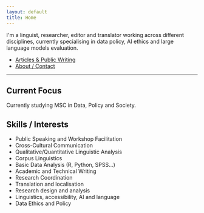 ```yaml
---
layout: default
title: Home
---
```


I'm a linguist, researcher, editor and translator working across different disciplines, currently specialising in data policy, AI ethics and large language models evaluation.
- [Articles & Public Writing](./articles.html)
- [About / Contact](./about.html)

---

## Current Focus
Currently studying MSC in Data, Policy and Society. 

## Skills / Interests
- Public Speaking and Workshop Facilitation
- Cross-Cultural Communication
- Qualitative/Quantitative Linguistic Analysis
- Corpus Linguistics
- Basic Data Analysis (R, Python, SPSS...)
- Academic and Technical Writing
- Research Coordination
- Translation and localisation  
- Research design and analysis  
- Linguistics, accessibility, AI and language
- Data Ethics and Policy
